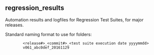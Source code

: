 ## regression_results
Automation results and logfiles for Regression Test Suites, for major releases.

Standard naming format to use for folders:
```
        <release#>_<commit#>_<test suite execution date yyyymmdd>
        v061_abc0def_20161129
```

